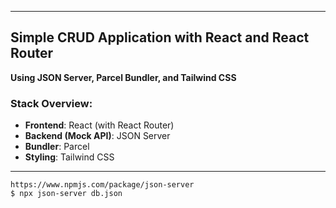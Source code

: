 
---

## **Simple CRUD Application with React and React Router**

**Using JSON Server, Parcel Bundler, and Tailwind CSS**

###  Stack Overview:

* **Frontend**: React (with React Router)
* **Backend (Mock API)**: JSON Server
* **Bundler**: Parcel
* **Styling**: Tailwind CSS

---



```
https://www.npmjs.com/package/json-server
$ npx json-server db.json 
```

